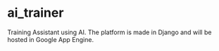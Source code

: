 # ai_trainer
Training Assistant using AI. The platform is made in Django and will be hosted in Google App Engine.
